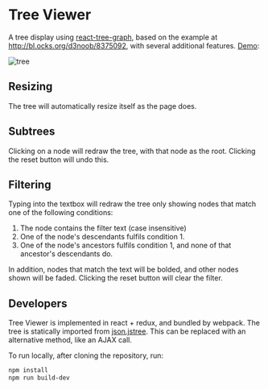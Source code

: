 Tree Viewer
===========
A tree display using [react-tree-graph](https://github.com/jpb12/react-tree-graph), based on the example at http://bl.ocks.org/d3noob/8375092, with several additional features. [Demo](https://jpb12.github.io/tree-viewer/):

![tree](https://raw.githubusercontent.com/jpb12/tree-viewer/gh-pages/images/tree.png)

Resizing
--------
The tree will automatically resize itself as the page does.

Subtrees
--------
Clicking on a node will redraw the tree, with that node as the root.  Clicking the reset button will undo this.

Filtering
---------
Typing into the textbox will redraw the tree only showing nodes that match one of the following conditions:

1. The node contains the filter text (case insensitive)
2. One of the node's descendants fulfils condition 1.
3. One of the node's ancestors fulfils condition 1, and none of that ancestor's descendants do.

In addition, nodes that match the text will be bolded, and other nodes shown will be faded.  Clicking the reset button will clear the filter.

Developers
----------
Tree Viewer is implemented in react + redux, and bundled by webpack.  The tree is statically imported from [json.jstree](https://github.com/jpb12/tree-viewer/blob/master/json.js).  This can be replaced with an alternative method, like an AJAX call.

To run locally, after cloning the repository, run:

```sh
npm install
npm run build-dev
```
